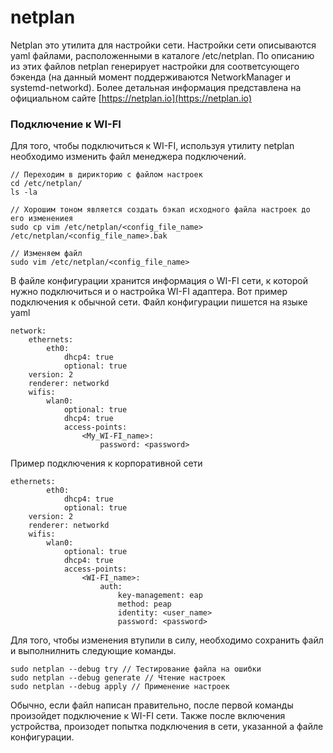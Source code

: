 # netplan

Netplan это утилита для настройки сети. Настройки сети описываются yaml файлами, расположенными в каталоге /etc/netplan. По описанию из этих файлов netplan генерирует настройки для соответсующего бэкенда (на данный момент поддерживаются NetworkManager и systemd-networkd). Более детальная информация представлена на официальном сайте [https://netplan.io](https://netplan.io)

### Подключение к WI-FI

Для того, чтобы подключиться к WI-FI, используя утилиту netplan необходимо изменить файл менеджера подключений.

```
// Переходим в дирикторию с файлом настроек
cd /etc/netplan/
ls -la

// Хорошим тоном является создать бэкап исходного файла настроек до его изменениея
sudo cp vim /etc/netplan/<config_file_name> /etc/netplan/<config_file_name>.bak

// Изменяем файл
sudo vim /etc/netplan/<config_file_name>
```

В файле конфигурации хранится информация о WI-FI сети, к которой нужно подключиться и о настройка WI-FI адаптера. Вот пример подключения к обычной сети. Файл конфигурации пишется на языке yaml

```
network:
    ethernets:
        eth0:
            dhcp4: true
            optional: true
    version: 2
    renderer: networkd
    wifis:
        wlan0:
            optional: true
            dhcp4: true
            access-points:
                <My_WI-FI_name>:
                    password: <password>

```

Пример подключения к корпоративной сети

```
ethernets:
        eth0:
            dhcp4: true
            optional: true
    version: 2
    renderer: networkd
    wifis:
        wlan0:
            optional: true
            dhcp4: true
            access-points:
                <WI-FI_name>:
                    auth:
                        key-management: eap
                        method: peap
                        identity: <user_name>
                        password: <password>
```

Для того, чтобы изменения втупили в силу, необходимо сохранить файл и выполнилнить следующие команды.

```
sudo netplan --debug try // Тестирование файла на ошибки
sudo netplan --debug generate // Чтение настроек
sudo netplan --debug apply // Применение настроек
```

Обычно, если файл написан правительно, после первой команды произойдет подключение к WI-FI сети. Также после включения устройства, произодет попытка подключения в сети, указанной а файле конфигурации.
